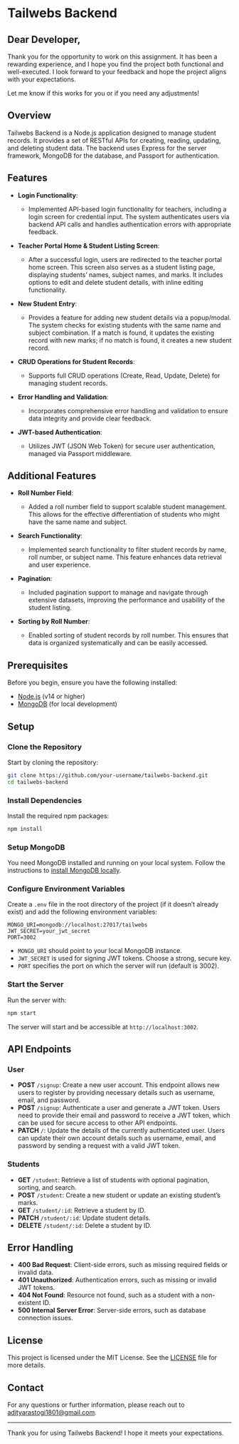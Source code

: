 
# Tailwebs Backend

## Dear Developer,

Thank you for the opportunity to work on this assignment. It has been a rewarding experience, and I hope you find the project both functional and well-executed. I look forward to your feedback and hope the project aligns with your expectations.

Let me know if this works for you or if you need any adjustments!

## Overview

Tailwebs Backend is a Node.js application designed to manage student records. It provides a set of RESTful APIs for creating, reading, updating, and deleting student data. The backend uses Express for the server framework, MongoDB for the database, and Passport for authentication.

## Features

- **Login Functionality**:

  - Implemented API-based login functionality for teachers, including a login screen for credential input. The system authenticates users via backend API calls and handles authentication errors with appropriate feedback.

- **Teacher Portal Home & Student Listing Screen**:

  - After a successful login, users are redirected to the teacher portal home screen. This screen also serves as a student listing page, displaying students’ names, subject names, and marks. It includes options to edit and delete student details, with inline editing functionality.

- **New Student Entry**:

  - Provides a feature for adding new student details via a popup/modal. The system checks for existing students with the same name and subject combination. If a match is found, it updates the existing record with new marks; if no match is found, it creates a new student record.

- **CRUD Operations for Student Records**:

  - Supports full CRUD operations (Create, Read, Update, Delete) for managing student records.

- **Error Handling and Validation**:

  - Incorporates comprehensive error handling and validation to ensure data integrity and provide clear feedback.

- **JWT-based Authentication**:
  - Utilizes JWT (JSON Web Token) for secure user authentication, managed via Passport middleware.

## Additional Features

- **Roll Number Field**:

  - Added a roll number field to support scalable student management. This allows for the effective differentiation of students who might have the same name and subject.

- **Search Functionality**:

  - Implemented search functionality to filter student records by name, roll number, or subject name. This feature enhances data retrieval and user experience.

- **Pagination**:

  - Included pagination support to manage and navigate through extensive datasets, improving the performance and usability of the student listing.

- **Sorting by Roll Number**:

  - Enabled sorting of student records by roll number. This ensures that data is organized systematically and can be easily accessed.

## Prerequisites

Before you begin, ensure you have the following installed:

- [Node.js](https://nodejs.org/) (v14 or higher)
- [MongoDB](https://www.mongodb.com/try/download/community) (for local development)


## Setup

### Clone the Repository

Start by cloning the repository:

```bash
git clone https://github.com/your-username/tailwebs-backend.git
cd tailwebs-backend
```

### Install Dependencies

Install the required npm packages:

```bash
npm install
```

### Setup MongoDB

You need MongoDB installed and running on your local system. Follow the instructions to [install MongoDB locally](https://www.mongodb.com/docs/manual/installation/).

### Configure Environment Variables

Create a `.env` file in the root directory of the project (if it doesn’t already exist) and add the following environment variables:

```env
MONGO_URI=mongodb://localhost:27017/tailwebs
JWT_SECRET=your_jwt_secret
PORT=3002
```

- `MONGO_URI` should point to your local MongoDB instance.
- `JWT_SECRET` is used for signing JWT tokens. Choose a strong, secure key.
- `PORT` specifies the port on which the server will run (default is 3002).

### Start the Server

Run the server with:

```bash
npm start
```

The server will start and be accessible at `http://localhost:3002`.

## API Endpoints

### User

- **POST** `/signup`: Create a new user account. This endpoint allows new users to register by providing necessary details such as username, email, and password.
- **POST** `/signup`: Authenticate a user and generate a JWT token. Users need to provide their email and password to receive a JWT token, which can be used for secure access to other API endpoints.
- **PATCH** `/`: Update the details of the currently authenticated user. Users can update their own account details such as username, email, and password by sending a request with a valid JWT token.

### Students

- **GET** `/student`: Retrieve a list of students with optional pagination, sorting, and search.
- **POST** `/student`: Create a new student or update an existing student’s marks.
- **GET** `/student/:id`: Retrieve a student by ID.
- **PATCH** `/student/:id`: Update student details.
- **DELETE** `/student/:id`: Delete a student by ID.

## Error Handling

- **400 Bad Request**: Client-side errors, such as missing required fields or invalid data.
- **401 Unauthorized**: Authentication errors, such as missing or invalid JWT tokens.
- **404 Not Found**: Resource not found, such as a student with a non-existent ID.
- **500 Internal Server Error**: Server-side errors, such as database connection issues.

## License

This project is licensed under the MIT License. See the [LICENSE](./LICENSE) file for more details.

## Contact

For any questions or further information, please reach out to [adityarastogi1801@gmail.com](mailto:adityarastogi1801@gmail.com).

---

Thank you for using Tailwebs Backend! I hope it meets your expectations.

